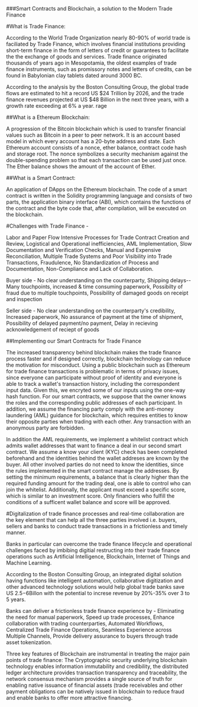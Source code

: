 ###Smart Contracts and Blockchain, a solution to the Modern Trade Finance 

#What is Trade Finance:

According to the World Trade Organization nearly 80-90% of world trade is faciliated by Trade Finance, which involves financial institutions providing short-term finance in the form of letters of credit or guarantees to facilitate the the exchange of goods and services. Trade finance originated thousands of years ago in Mesopotamia, the oldest examples of trade finance instruments, such as promissory notes and letters of credits, can be found in Babylonian clay tablets dated around 3000 BC. 

According to the analysis by the Boston Consulting Group, the global trade flows are estimated to hit a record US $24 Trillion by 2026, and the trade finance revenues projected at US $48 Billion in the next three years, with a growth rate exceeding at 6% a year. rage  

##What is a Ethereum Blockchain:

A progression of the Bitcoin blockchain which is used to transfer financial values such as Bitcoin in a peer to peer network. It is an account based model in which every account has a 20-byte address and state. Each Ethereum account consists of a nonce, ether balance, contract code  hash and storage root. The nonce symbolizes a security mechanism against the double-spending problem so that each transaction can be used just once. The Ether balance shows the amount of the account of Ether.

##What is a Smart Contract: 

An application of DApps on the Ethereum blockchain. The code of a smart contract is written in the Solidity programming language and consists of two parts, the application binary interface (ABI), which contains the functions of the contract and the byte code that, after compilation, will be executed on the blockchain.


#Challenges with Trade Finance - 

Labor and Paper Flow Intensive Processes for Trade Contract Creation and Review, Logistical and Operational inefficiencies, AML Implementation, Slow Documentation and Verification Checks, Manual and Expensive Reconciliation, Multiple Trade Systems and Poor Visibility into Trade Transactions, Fraudulence, No Standardization of Process and Documentation, Non-Compliance and Lack of Collaboration. 

Buyer side - No clear understanding on the counterparty, Shipping delays--Many touchpoints, increased & time consuming paperwork, Possibilty of fraud due to multiple touchpoints, Possibility of damaged goods on receipt and inspection

Seller side - No clear understanding on the counterparty's credibility, Increased paperwork, No assurance of payment at the time of shipment, Possibility of delayed payment/no payment, Delay in recieving acknowledgement of reciept of goods

##Implementing our Smart Contracts for Trade Finance

The increased transparency behind blockchain makes the trade finance process faster and if designed correctly, blockchain technology can reduce the motivation for misconduct. Using a public blockchain such as Ethereum for trade finance transactions is problematic in terms of privacy issues, since everyone can participate without proof of identity and everyone is able to track a wallet's transaction history, including the correspondent input data. Given this, we encryted some of our inputs using the one-way hash function. 
For our smart contracts, we suppose that the owner knows the roles and the corresponding public addresses of each participant. In addition, we assume the financing party comply with the anti-money laundering (AML) guidance for blockchain, which requires entities to know their opposite parties when trading with each other. Any transaction with an anonymous party are forbidden. 

In addition the AML requirements, we implement a whitelist contract which admits wallet addresses that want to finance  a deal in our second smart contract. We assume a know your client (KYC) check has been completed beforehand and the identities behind the wallet addreses are known by the buyer. All other involved parties do not need to know the identities, since the rules implemented in the smart contract manage the addresses. By setting the minimum requirements, a balance that is clearly higher than the required funding amount for the trading deal, one is able to control who can join the whitelist. Additionally, the applicant  must exceed a specific score, which is similar to an investment score. Only financiers who fulfill the conditions of a sufficent wallet balance and score will be approved. 

#Digitalization of trade finance processes and real-time collaboration are the key element that can help all the three parties involved i.e. buyers, sellers and banks to conduct trade transactions in a frictionless and timely manner. 

Banks in particular can overcome the trade finance lifecycle and operational challenges faced by imbibing digitial restructing into their trade finance operations such as Artificial Intelligence, Blockchain, Internet of Things and Machine Learning. 

According to the Boston Consulting Group, an integrated digital solution having functions like intelligent automation, collaborative digitization and other advanced technology solutions would help global trade banks save US $2.5-$6Billon with the potential to increse revenue by 20%-35% over 3 to 5 years. 

Banks can deliver a frictionless trade finance experience by - Eliminating the need for manual paperwork, Speed up trade processes, Enhance collaboration with trading counterparties, Automated Workflows, Centralized Trade Finance Operations, Seamless Experience across Multiple Channels, Provide delivery assurance to buyers through trade asset tokenization.

Three key features of Blockchain are instrumental in treating the major pain points of trade finance: 
The Cryptographic security underlying blockchain technology enables information immutability and credibility, the distributed ledger architecture provides transaction transparency and traceability, the network consensus mechanism provides a single source of truth for enabling native issuance of financial assets (trade receivables and other payment obligations can be natively issued in blockchain to reduce fraud and enable banks to offer more attractive financing. 


